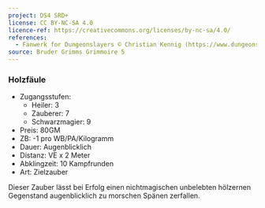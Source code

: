 ```yaml
---
project: DS4 SRD+
license: CC BY-NC-SA 4.0
licence-ref: https://creativecommons.org/licenses/by-nc-sa/4.0/
references: 
  - Fanwerk for Dungeonslayers © Christian Kennig (https://www.dungeonslayers.net/)
source: Bruder Grimms Grimmoire 5
---
```


### Holzfäule

- Zugangsstufen:
  - Heiler: 3
  - Zauberer: 7
  - Schwarzmagier: 9
- Preis: 80GM
- ZB: -1 pro WB/PA/Kilogramm
- Dauer: Augenblicklich
- Distanz: VE x 2 Meter
- Abklingzeit: 10 Kampfrunden
- Art: Zielzauber

Dieser Zauber lässt bei Erfolg einen nichtmagischen unbelebten hölzernen Gegenstand augenblicklich zu morschen Spänen zerfallen.

